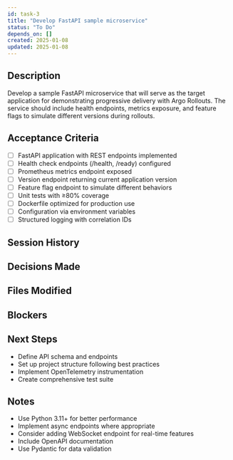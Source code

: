 ```yaml
---
id: task-3
title: "Develop FastAPI sample microservice"
status: "To Do"
depends_on: []
created: 2025-01-08
updated: 2025-01-08
---
```


## Description

Develop a sample FastAPI microservice that will serve as the target application for demonstrating progressive delivery with Argo Rollouts. The service should include health endpoints, metrics exposure, and feature flags to simulate different versions during rollouts.

## Acceptance Criteria

- [ ] FastAPI application with REST endpoints implemented
- [ ] Health check endpoints (/health, /ready) configured
- [ ] Prometheus metrics endpoint exposed
- [ ] Version endpoint returning current application version
- [ ] Feature flag endpoint to simulate different behaviors
- [ ] Unit tests with ≥80% coverage
- [ ] Dockerfile optimized for production use
- [ ] Configuration via environment variables
- [ ] Structured logging with correlation IDs

## Session History

<!-- Update as work progresses -->

## Decisions Made

<!-- Document key implementation decisions -->

## Files Modified

<!-- Track all file changes -->

## Blockers

<!-- Document any blockers encountered -->

## Next Steps

- Define API schema and endpoints
- Set up project structure following best practices
- Implement OpenTelemetry instrumentation
- Create comprehensive test suite

## Notes

- Use Python 3.11+ for better performance
- Implement async endpoints where appropriate
- Consider adding WebSocket endpoint for real-time features
- Include OpenAPI documentation
- Use Pydantic for data validation
